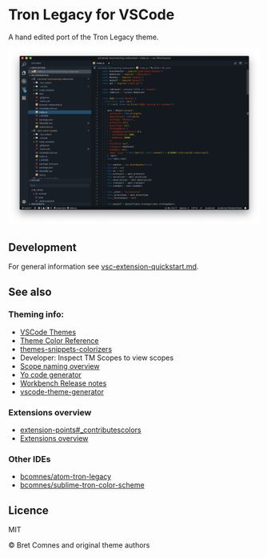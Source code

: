 # Tron Legacy for VSCode

A hand edited port of the Tron Legacy theme.

![](images/screenshot.png)

## Development

For general information see [vsc-extension-quickstart.md](vsc-extension-quickstart.md).

## See also

### Theming info:

- [VSCode Themes](https://code.visualstudio.com/docs/getstarted/themes)
- [Theme Color Reference](https://code.visualstudio.com/docs/getstarted/theme-color-reference)
- [themes-snippets-colorizers](https://code.visualstudio.com/docs/extensions/themes-snippets-colorizers#_textmate-theme-rules)
-  Developer: Inspect TM Scopes to view scopes
- [Scope naming overview](https://www.sublimetext.com/docs/3/scope_naming.html)
- [Yo code generator](https://code.visualstudio.com/docs/extensions/yocode)
- [Workbench Release notes](https://code.visualstudio.com/updates/v1_12#_workbench)
- [vscode-theme-generator](https://github.com/Tyriar/vscode-theme-generator)

### Extensions overview

- [extension-points#_contributescolors](https://code.visualstudio.com/docs/extensionAPI/extension-points#_contributescolors)
- [Extensions overview](https://code.visualstudio.com/docs/extensions/overview)

### Other IDEs

- [bcomnes/atom-tron-legacy](https://github.com/bcomnes/atom-tron-legacy)
- [bcomnes/sublime-tron-color-scheme](https://github.com/bcomnes/sublime-tron-color-scheme)

## Licence

MIT

© Bret Comnes and original theme authors
